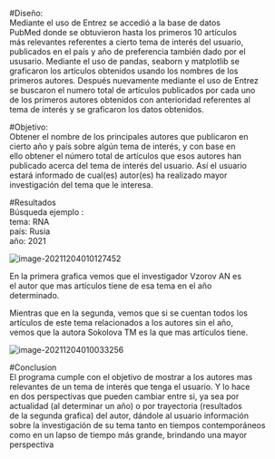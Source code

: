 #Diseño:  
Mediante el uso de Entrez se accedió a la base de datos  
PubMed donde se obtuvieron hasta los primeros 10 artículos  
más relevantes referentes a cierto tema de interés del usuario,  
publicados en el país y año de preferencia también dado por el  
ususario. Mediante el uso de pandas, seaborn y matplotlib se  
graficaron los artículos obtenidos usando los nombres de los  
primeros autores. Después nuevamente mediante el uso de Entrez  
se buscaron el numero total de artículos publicados por cada uno  
de los primeros autores obtenidos con anterioridad referentes al  
tema de interés y se graficaron los datos obtenidos.  

#Objetivo:  
Obtener el nombre de los principales autores que publicaron en  
cierto año y país sobre algún tema de interés, y con base en  
ello obtener el número total de artículos que esos autores han  
publicado acerca del tema de interés del usuario. Así el usuario  
estará informado de cual(es) autor(es) ha realizado mayor  
investigación del tema que le interesa.  

#Resultados  
Búsqueda ejemplo :  
tema: RNA   
país: Rusia  
año: 2021  

![image-20211204010127452](C:\Users\OL\Desktop\python_class\tareas\image-20211204010127452.png)

En la primera grafica vemos que el investigador Vzorov AN es  
el autor que mas artículos tiene de esa tema en el año  
determinado.  

Mientras que en la segunda, vemos que si se cuentan todos los  
artículos de este tema relacionados a los autores sin el año,  
vemos que la autora Sokolova TM es la que mas artículos tiene.  

![image-20211204010033256](C:\Users\OL\Desktop\python_class\tareas\image-20211204010033256.png)

#Conclusion  
El programa cumple con el objetivo de mostrar a los autores mas  
relevantes de un tema de interés que tenga el usuario. Y lo hace  
en dos perspectivas que pueden cambiar entre si, ya sea por  
actualidad (al determinar un año) o por trayectoria (resultados  
de la segunda grafica) del autor, dándole al usuario información  
sobre la investigación de su tema tanto en tiempos contemporáneos  
como en un lapso de tiempo más grande, brindando una mayor  
perspectiva  